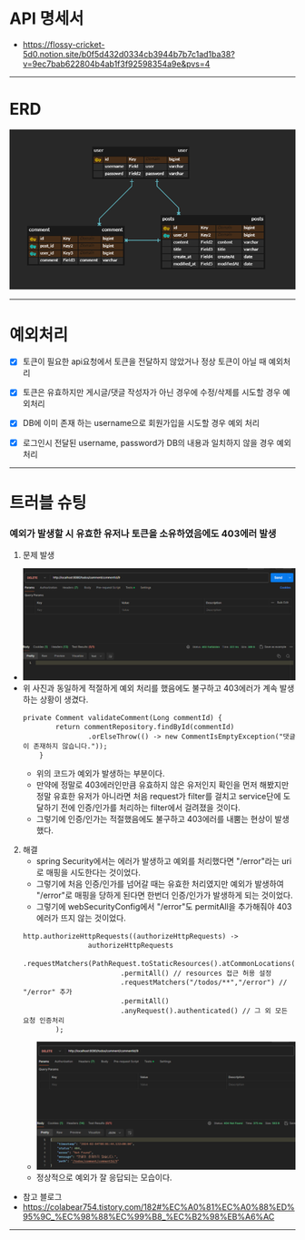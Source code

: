 # API 명세서

- https://flossy-cricket-5d0.notion.site/b0f5d432d0334cb3944b7b7c1ad1ba38?v=9ec7bab622804b4ab1f3f92598354a9e&pvs=4

------------

# ERD

![img_3.png](img_3.png)

------------

# 예외처리

-[x] 토큰이 필요한 api요청에서 토큰을 전달하지 않았거나 정상 토큰이 아닐 때 예외처리

-[x] 토큰은 유효하지만 게시글/댓글 작성자가 아닌 경우에 수정/삭제를 시도할 경우 예외처리

-[x] DB에 이미 존재 하는 username으로 회원가입을 시도할 경우 예외 처리

-[x] 로그인시 전달된 username, password가 DB의 내용과 일치하지 않을 경우 예외처리

------------

# 트러블 슈팅

### 예외가 발생할 시 유효한 유저나 토큰을 소유하였음에도 403에러 발생
1. 문제 발생
 - ![img_1.png](img_1.png)
 - 위 사진과 동일하게 적절하게 예외 처리를 했음에도 불구하고 403에러가 계속 발생하는 상황이 생겼다.
   ```
   private Comment validateComment(Long commentId) {
           return commentRepository.findById(commentId)
                   .orElseThrow(() -> new CommentIsEmptyException("댓글이 존재하지 않습니다."));
       }
   ```
   - 위의 코드가 예외가 발생하는 부분이다.
   - 만약에 정말로 403에러인만큼 유효하지 않은 유저인지 확인을 먼저 해봤지만 정말 유효한 유저가 아니라면 처음 request가 filter를 걸치고 service단에 도달하기 전에 인증/인가를 처리하는 filter에서 걸려졌을 것이다.
   - 그렇기에 인증/인가는 적절했음에도 불구하고 403에러를 내뿜는 현상이 발생했다.

2. 해결
   - spring Security에서는 에러가 발생하고 예외를 처리했다면 "/error"라는 uri로 매핑을 시도한다는 것이었다.
   - 그렇기에 처음 인증/인가를 넘어갈 때는 유효한 처리였지만 예외가 발생하여 "/error"로 매핑을 당하게 된다면 한번더 인증/인가가 발생하게 되는 것이었다.
   - 그렇기에 webSecurityConfig에서 "/error"도 permitAll을 추가해줘야 403에러가 뜨지 않는 것이었다.
   ```
   http.authorizeHttpRequests((authorizeHttpRequests) ->
                   authorizeHttpRequests
                           .requestMatchers(PathRequest.toStaticResources().atCommonLocations())
                           .permitAll() // resources 접근 허용 설정
                           .requestMatchers("/todos/**","/error") // "/error" 추가
                           .permitAll()
                           .anyRequest().authenticated() // 그 외 모든 요청 인증처리
           );
   ```
   - ![img_2.png](img_2.png)
   - 정상적으로 예외가 잘 응답되는 모습이다.

- 참고 블로그
- https://colabear754.tistory.com/182#%EC%A0%81%EC%A0%88%ED%95%9C_%EC%98%88%EC%99%B8_%EC%B2%98%EB%A6%AC

------------
